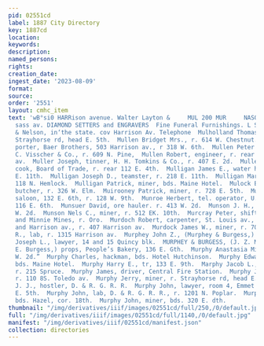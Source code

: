 ```yaml
---
pid: 02551cd
label: 1887 City Directory
key: 1887cd
location: 
keywords: 
description: 
named_persons: 
rights: 
creation_date: 
ingest_date: '2023-08-09'
format: 
source: 
order: '2551'
layout: cmhc_item
text: 'wB°si0 HARRison avenue. Walter Layton &     MUL 200 MUR     NASON & VOGES,
  sass av. DIAMOND SETTERS and ENGRAVERS  Fine Funeral Furnishings. L Stock Walley
  & Nelson, in‘the state. cov Harrison Av. Telephone  Mulholland Thomas, miner, r.
  Strayhorse rd, head E. 5th.  Mullen Bridget Mrs., r. 614 W. Chestnut.  Mullen Frank,
  porter, Baer Brothers, 503 Harrison av., r 318 W. 6th.  Mullen Peter W., barkpr,
  C. Visscher & Co., r. 609 N. Pine,  Mullen Robert, engineer, r. rear 116 8S. Toledo
  av.  Muller Joseph, tinner, H. H. Tomkins & Co., r. 407 E. 2d.  Muller Joseph A.,
  cook, Board of Trade, r. rear 112 E. 4th.  Mulligan James E., water hauler, r. 218
  E. 11th.  Mulligan Joseph D., teamster, r. 218 E. 11th.  Mulligan Mary Mrs., r.
  118 N. Hemlock.  Mulligan Patrick, miner, bds. Maine Hotel.  Mulock Eli P., whol.
  butcher, r. 326 W. Elm.  Muirooney Patrick, miner, r. 728 E. 5th.  Mulvany Thomas,
  saloon, 132 E. 6th, r. 128 W. 9th.  Munroe Herbert, tel. operator, U. P. Ry, r.
  116 E. 6th.  Munsuer David, ore hauler. r. 413 W. 2d.  Munson J. H., waiter, r.129
  W. 2d.  Munson Nels C., miner, r. 512 EK. 10th.  Murcray Peter, shift boss, A. Y.
  and Minnie Mines, r. Oro.  Murdoch Robert, carpenter, St. Louis av., bet. Poplar
  and Harrison av., r. 407 Harrison av.  Murdock James W., miner, r. 706 EK. 8th.  Muro
  R., lab, r. 1315 Harrison av.  Murphey John Z., (Murphey & Burgess,) r. 132 E. 6th.  Murphey
  Joseph L., lawyer, 14 and 15 Quincy blk.  MURPHEY & BURGESS, (J. Z. Murphey and.
  E. Burgess,) props, People’s Bakery, 136 E. Gth.  Murphy Anastasia Miss, r. 228
  W. 2d.”  Murphy Charles, hackman, bds. Hotel Hutchinson.  Murphy Edward, miner,
  bds. Maine Hotel.  Murphy Harry E., tr, 133 E. 9th.  Marphy Jacob L., carpenter,
  r. 215 Spruce.  Murphy James, driver, Central Fire Station.  Murphy James, miner,
  r. 110 8S. Toledo av.  Murphy Jerry, miner, r. Strayhorse rd, head E. 5th.  Murphy
  J. J., hostler, D. & R. G. R. R.  Murphy John, lawyer, room 4, Emmet bik, r. 606
  E. 5th.  Murphy John, lab, D. & R. G. R. R., r. 1201 N. Poplar.  Murphy John, lab,
  bds. Hazel, cor. 18th.  Murphy John, miner, bds. 320 E. dth.          ee ete '
thumbnail: "/img/derivatives/iiif/images/02551cd/full/250,/0/default.jpg"
full: "/img/derivatives/iiif/images/02551cd/full/1140,/0/default.jpg"
manifest: "/img/derivatives/iiif/02551cd/manifest.json"
collection: directories
---
```

